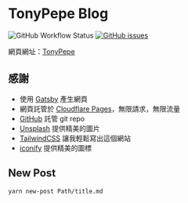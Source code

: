 # TonyPepe Blog

![GitHub Workflow Status](https://img.shields.io/github/actions/workflow/status/tonypepebear/blog/empty-commit.yml?branch=master&style=flat-square)
[![GitHub issues](https://img.shields.io/github/issues/TonyPepeBear/HugoBlog?style=flat-square)](https://github.com/TonyPepeBear/HugoBlog/issues)

網頁網址：[TonyPepe](https://tonypepe.com)

## 感謝

- 使用 [Gatsby](https://gatsbyjs.com/) 產生網頁
- 網頁託管於 [Cloudflare Pages](https://pages.cloudflare.com/)，無限請求，無限流量
- [GitHub](https://github.com) 託管 git repo
- [Unsplash](https://unsplash.com/) 提供精美的圖片
- [TailwindCSS](https://tailwindcss.com/) 讓我輕鬆寫出這個網站
- [iconify](https://iconify.design/) 提供精美的圖標

## New Post

```bash
yarn new-post Path/title.md
```

